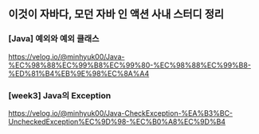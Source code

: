 ## 이것이 자바다, 모던 자바 인 액션 사내 스터디 정리

### [Java] 예외와 예외 클래스
https://velog.io/@minhyuk00/Java-%EC%98%88%EC%99%B8%EC%99%80-%EC%98%88%EC%99%B8-%ED%81%B4%EB%9E%98%EC%8A%A4


### [week3] Java의 Exception
https://velog.io/@minhyuk00/Java-CheckException-%EA%B3%BC-UncheckedException%EC%9D%98-%EC%B0%A8%EC%9D%B4
